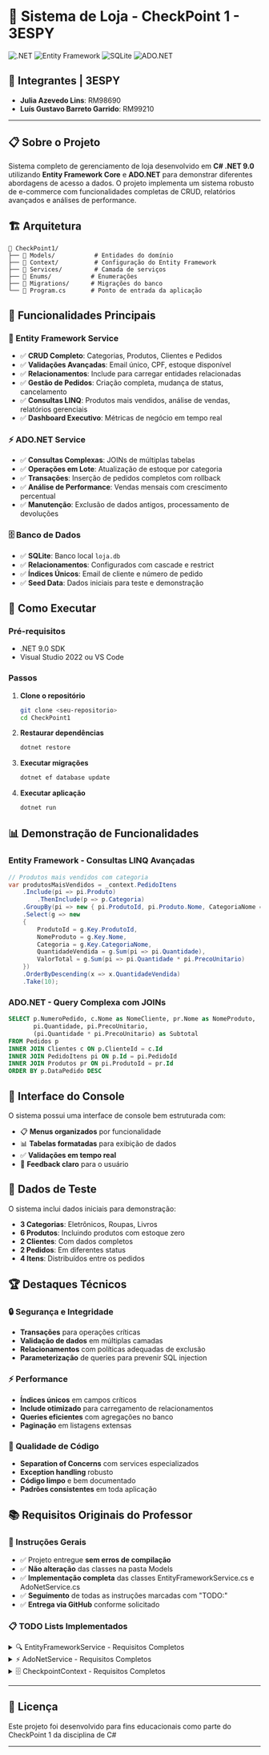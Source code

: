 ﻿# 🛒 Sistema de Loja - CheckPoint 1 - 3ESPY

![.NET](https://img.shields.io/badge/.NET-9.0-blue?style=for-the-badge&logo=dotnet)
![Entity Framework](https://img.shields.io/badge/Entity%20Framework-Core-purple?style=for-the-badge&logo=microsoft)
![SQLite](https://img.shields.io/badge/SQLite-Database-green?style=for-the-badge&logo=sqlite)
![ADO.NET](https://img.shields.io/badge/ADO.NET-Data%20Access-orange?style=for-the-badge&logo=microsoft)


## 👥 Integrantes | 3ESPY

- **Julia Azevedo Lins**: RM98690
- **Luís Gustavo Barreto Garrido**: RM99210

---

## 📋 Sobre o Projeto

Sistema completo de gerenciamento de loja desenvolvido em **C# .NET 9.0** utilizando **Entity Framework Core** e **ADO.NET** para demonstrar diferentes abordagens de acesso a dados. O projeto implementa um sistema robusto de e-commerce com funcionalidades completas de CRUD, relatórios avançados e análises de performance.

## 🏗️ Arquitetura

```
📁 CheckPoint1/
├── 📁 Models/           # Entidades do domínio
├── 📁 Context/          # Configuração do Entity Framework
├── 📁 Services/         # Camada de serviços
├── 📁 Enums/           # Enumerações
├── 📁 Migrations/      # Migrações do banco
└── 📄 Program.cs       # Ponto de entrada da aplicação
```

## 🎯 Funcionalidades Principais

### 🔧 Entity Framework Service
- ✅ **CRUD Completo**: Categorias, Produtos, Clientes e Pedidos
- ✅ **Validações Avançadas**: Email único, CPF, estoque disponível
- ✅ **Relacionamentos**: Include para carregar entidades relacionadas
- ✅ **Gestão de Pedidos**: Criação completa, mudança de status, cancelamento
- ✅ **Consultas LINQ**: Produtos mais vendidos, análise de vendas, relatórios gerenciais
- ✅ **Dashboard Executivo**: Métricas de negócio em tempo real

### ⚡ ADO.NET Service
- ✅ **Consultas Complexas**: JOINs de múltiplas tabelas
- ✅ **Operações em Lote**: Atualização de estoque por categoria
- ✅ **Transações**: Inserção de pedidos completos com rollback
- ✅ **Análise de Performance**: Vendas mensais com crescimento percentual
- ✅ **Manutenção**: Exclusão de dados antigos, processamento de devoluções

### 🗄️ Banco de Dados
- ✅ **SQLite**: Banco local `loja.db`
- ✅ **Relacionamentos**: Configurados com cascade e restrict
- ✅ **Índices Únicos**: Email de cliente e número de pedido
- ✅ **Seed Data**: Dados iniciais para teste e demonstração

## 🚀 Como Executar

### Pré-requisitos
- .NET 9.0 SDK
- Visual Studio 2022 ou VS Code

### Passos
1. **Clone o repositório**
   ```bash
   git clone <seu-repositorio>
   cd CheckPoint1
   ```

2. **Restaurar dependências**
   ```bash
   dotnet restore
   ```

3. **Executar migrações**
   ```bash
   dotnet ef database update
   ```

4. **Executar aplicação**
   ```bash
   dotnet run
   ```

## 📊 Demonstração de Funcionalidades

### Entity Framework - Consultas LINQ Avançadas
```csharp
// Produtos mais vendidos com categoria
var produtosMaisVendidos = _context.PedidoItens
    .Include(pi => pi.Produto)
        .ThenInclude(p => p.Categoria)
    .GroupBy(pi => new { pi.ProdutoId, pi.Produto.Nome, CategoriaNome = pi.Produto.Categoria.Nome })
    .Select(g => new
    {
        ProdutoId = g.Key.ProdutoId,
        NomeProduto = g.Key.Nome,
        Categoria = g.Key.CategoriaNome,
        QuantidadeVendida = g.Sum(pi => pi.Quantidade),
        ValorTotal = g.Sum(pi => pi.Quantidade * pi.PrecoUnitario)
    })
    .OrderByDescending(x => x.QuantidadeVendida)
    .Take(10);
```

### ADO.NET - Query Complexa com JOINs
```sql
SELECT p.NumeroPedido, c.Nome as NomeCliente, pr.Nome as NomeProduto, 
       pi.Quantidade, pi.PrecoUnitario, 
       (pi.Quantidade * pi.PrecoUnitario) as Subtotal
FROM Pedidos p
INNER JOIN Clientes c ON p.ClienteId = c.Id
INNER JOIN PedidoItens pi ON p.Id = pi.PedidoId
INNER JOIN Produtos pr ON pi.ProdutoId = pr.Id
ORDER BY p.DataPedido DESC
```

## 🎨 Interface do Console

O sistema possui uma interface de console bem estruturada com:
- 📋 **Menus organizados** por funcionalidade
- 📊 **Tabelas formatadas** para exibição de dados
- ✅ **Validações em tempo real**
- 🎯 **Feedback claro** para o usuário

## 🧪 Dados de Teste

O sistema inclui dados iniciais para demonstração:
- **3 Categorias**: Eletrônicos, Roupas, Livros
- **6 Produtos**: Incluindo produtos com estoque zero
- **2 Clientes**: Com dados completos
- **2 Pedidos**: Em diferentes status
- **4 Itens**: Distribuídos entre os pedidos

## 🏆 Destaques Técnicos

### 🔒 Segurança e Integridade
- **Transações** para operações críticas
- **Validação de dados** em múltiplas camadas
- **Relacionamentos** com políticas adequadas de exclusão
- **Parameterização** de queries para prevenir SQL injection

### ⚡ Performance
- **Índices únicos** em campos críticos
- **Include otimizado** para carregamento de relacionamentos
- **Queries eficientes** com agregações no banco
- **Paginação** em listagens extensas

### 🧪 Qualidade de Código
- **Separation of Concerns** com services especializados
- **Exception handling** robusto
- **Código limpo** e bem documentado
- **Padrões consistentes** em toda aplicação

## 📚 Requisitos Originais do Professor

### 🎯 Instruções Gerais
- ✅ Projeto entregue **sem erros de compilação**
- ✅ **Não alteração** das classes na pasta Models
- ✅ **Implementação completa** das classes EntityFrameworkService.cs e AdoNetService.cs
- ✅ **Seguimento** de todas as instruções marcadas com "TODO:"
- ✅ **Entrega via GitHub** conforme solicitado

### 📋 TODO Lists Implementados

<details>
<summary>🔍 EntityFrameworkService - Requisitos Completos</summary>

#### 📂 Categorias
- ✅ Implementar criação de categoria
- ✅ Implementar listagem com contagem de produtos

#### 📦 Produtos
- ✅ Implementar criação de produto
  - ✅ Mostrar categorias disponíveis para o usuário escolher
  - ✅ Validar se a categoria existe
- ✅ Implementar listagem com categoria
  - ✅ Usar Include para carregar categoria
- ✅ Implementar atualização de produto

#### 👤 Clientes
- ✅ Implementar criação de cliente
  - ✅ Validar email único
  - ✅ Validar CPF (formato - apenas números)
- ✅ Implementar listagem com contagem de pedidos
- ✅ Implementar atualização de cliente

#### 🛒 Pedidos
- ✅ Implementar criação de pedido completo
  - ✅ Pedir o ID do cliente
  - ✅ Gerar número do pedido automático
  - ✅ Permitir adicionar múltiplos itens
  - ✅ Calcular valor total automaticamente
  - ✅ Validar estoque disponível
- ✅ Implementar listagem com cliente e itens
  - ✅ Usar Include para carregar Cliente e Itens
  - ✅ Incluir Produtos nos itens
- ✅ Implementar mudança de status
  - ✅ Mostrar status disponíveis
  - ✅ Validar transições válidas
- ✅ Implementar cancelamento de pedido
  - ✅ Pedir ID do pedido
  - ✅ Validar se o pedido existe
  - ✅ Só permitir cancelar se status = **Pendente** ou **Confirmado**
  - ✅ Devolver estoque dos produtos

#### 🔍 Consultas LINQ Avançadas
- ✅ ProdutosMaisVendidos
  - ✅ Agrupar por produto
  - ✅ Somar quantidades vendidas
  - ✅ Ordenar por quantidade decrescente
  - ✅ Incluir nome do produto e categoria
- ✅ ClientesComMaisPedidos
  - ✅ Agrupar por cliente
  - ✅ Contar pedidos
  - ✅ Ordenar por quantidade decrescente
- ✅ FaturamentoPorCategoria
  - ✅ Agrupar por categoria
  - ✅ Calcular valor total vendido
  - ✅ Contar produtos vendidos
  - ✅ Calcular ticket médio
- ✅ PedidosPorPeriodo
  - ✅ Solicitar data início e fim
  - ✅ Filtrar pedidos no período
  - ✅ Agrupar por data
  - ✅ Calcular totais
- ✅ ProdutosEstoqueBaixo
  - ✅ Filtrar produtos com estoque < 20
  - ✅ Incluir categoria
  - ✅ Ordenar por estoque crescente
- ✅ AnaliseVendasMensal
  - ✅ Agrupar vendas por mês/ano
  - ✅ Calcular quantidade vendida e faturamento
  - ✅ Comparar com mês anterior
- ✅ TopClientesPorValor
  - ✅ Somar valor total de pedidos por cliente
  - ✅ Ordenar por valor decrescente
  - ✅ Mostrar top 10

#### 📊 Relatórios Gerais
- ✅ DashboardExecutivo
  - ✅ Quantidade de pedidos
  - ✅ Ticket médio
  - ✅ Produtos em estoque
  - ✅ Clientes ativos
  - ✅ Faturamento mensal
- ✅ RelatorioEstoque
  - ✅ Produtos por categoria
  - ✅ Valor total em estoque
  - ✅ Produtos zerados
  - ✅ Produtos em estoque baixo
- ✅ AnaliseClientes
  - ✅ Clientes por estado
  - ✅ Valor médio por cliente
</details>

<details>
<summary>⚡ AdoNetService - Requisitos Completos</summary>

#### 🔗 Conexão
- ✅ Implementar connection string para SQLite
  - ✅ Usar o mesmo arquivo **"loja.db"** criado pelo EF

#### 📊 Consultas Complexas
- ✅ RelatorioVendasCompleto
  - ✅ SELECT com JOIN de 4 tabelas: Pedido, Cliente, PedidoItem, Produto
  - ✅ Mostrar: NumeroPedido, NomeCliente, NomeProduto, Quantidade, PrecoUnitario, Subtotal
  - ✅ Agrupar por pedido
  - ✅ Ordenar por data do pedido
- ✅ FaturamentoPorCliente
  - ✅ Agrupar por cliente
  - ✅ Calcular valor total de pedidos
  - ✅ Contar quantidade de pedidos
  - ✅ Calcular ticket médio
  - ✅ Ordenar por faturamento decrescente
- ✅ ProdutosSemVenda
  - ✅ Consulta com LEFT JOIN e IS NULL
  - ✅ Identificar produtos que nunca foram vendidos
  - ✅ Mostrar categoria, nome, preço e estoque
  - ✅ Calcular valor parado em estoque

#### 🛠️ Operações de Dados
- ✅ AtualizarEstoqueLote
  - ✅ Solicitar categoria e percentual de ajuste
  - ✅ Atualizar estoque de todos produtos da categoria
  - ✅ Para cada produto, perguntar nova quantidade
  - ✅ Exibir quantos registros foram afetados
- ✅ InserirPedidoCompleto
  - ✅ Inserir pedido master (tabela Pedidos)
  - ✅ Inserir múltiplos itens no pedido
  - ✅ Atualizar estoque dos produtos
  - ✅ Validar estoque antes de inserir item
- ✅ ExcluirDadosAntigos
  - ✅ Excluir pedidos cancelados há mais de 6 meses
- ✅ ProcessarDevolucao
  - ✅ Localizar pedido e itens
  - ✅ Validar se pode devolver
  - ✅ Devolver estoque (aumentar estoque dos produtos conforme itens devolvidos)

#### 📈 Análises de Performance
- ✅ AnalisarPerformanceVendas
  - ✅ Calcular vendas mensais
  - ✅ Calcular crescimento percentual

#### 🧪 Utilidades
- ✅ TestarConexao
  - ✅ Tentar conectar ao banco
  - ✅ Executar query simples
  - ✅ Mostrar informações do banco
</details>

<details>
<summary>🗄️ CheckpointContext - Requisitos Completos</summary>

#### 🗂️ DbSets
- ✅ Implementar todos os DbSets
  - ✅ DbSet<Categoria> Categorias
  - ✅ DbSet<Produto> Produtos
  - ✅ DbSet<Cliente> Clientes
  - ✅ DbSet<Pedido> Pedidos
  - ✅ DbSet<PedidoItem> PedidoItens

#### 🔗 Configuração de Conexão
- ✅ Configurar conexão com SQLite
  - ✅ Usar o arquivo **"loja.db"**

#### ⚙️ Relacionamentos
- ✅ Categoria -> Produtos
  - ✅ Produto pertence a uma categoria (required)
  - ✅ Categoria pode ter muitos produtos
  - ✅ Configurar cascade delete
- ✅ Cliente -> Pedidos
  - ✅ Pedido pertence a um cliente (required)
  - ✅ Cliente pode ter muitos pedidos
  - ✅ Configurar cascade delete
- ✅ Pedido -> PedidoItens
  - ✅ Item pertence a um pedido (required)
  - ✅ Pedido pode ter muitos itens
  - ✅ Configurar cascade delete
- ✅ Produto -> PedidoItens
  - ✅ Item referencia um produto (required)
  - ✅ Produto pode estar em muitos itens
  - ✅ Configurar restrict delete (não pode excluir produto que tem vendas)

#### 🗃️ Índices
- ✅ Configurar índices únicos
  - ✅ Cliente.Email deve ser único
  - ✅ Pedido.NumeroPedido deve ser único

#### 🧪 Dados Iniciais (Seed)
- ✅ Adicionar dados iniciais
  - ✅ 3 categorias
  - ✅ 6 produtos (2 por categoria, incluindo produtos com estoque zero)
  - ✅ 2 clientes
  - ✅ 2 pedidos (1 por cliente)
  - ✅ 4 itens de pedido (2 por pedido)
</details>

---

## 📜 Licença

Este projeto foi desenvolvido para fins educacionais como parte do CheckPoint 1 da disciplina de C#

---


